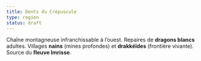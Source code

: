 ```yaml
---
title: Dents du Crépuscule
type: region
status: draft
---
```


Chaîne montagneuse infranchissable à l’ouest. Repaires de **dragons blancs** adultes.
Villages **nains** (mines profondes) et **drakkéïdes** (frontière vivante).
Source du **fleuve Imrisse**.
